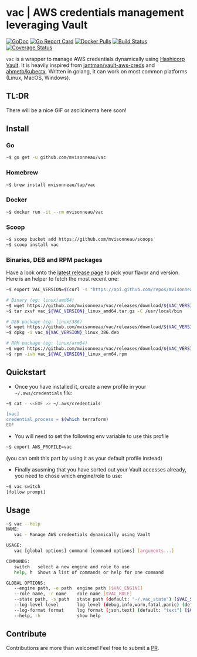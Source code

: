 # vac | AWS credentials management leveraging Vault

[![GoDoc](https://godoc.org/github.com/mvisonneau/vac?status.svg)](https://godoc.org/github.com/mvisonneau/vac/app)
[![Go Report Card](https://goreportcard.com/badge/github.com/mvisonneau/vac)](https://goreportcard.com/report/github.com/mvisonneau/vac)
[![Docker Pulls](https://img.shields.io/docker/pulls/mvisonneau/vac.svg)](https://hub.docker.com/r/mvisonneau/vac/)
[![Build Status](https://cloud.drone.io/api/badges/mvisonneau/vac/status.svg)](https://cloud.drone.io/mvisonneau/vac)
[![Coverage Status](https://coveralls.io/repos/github/mvisonneau/vac/badge.svg?branch=master)](https://coveralls.io/github/mvisonneau/vac?branch=master)

`vac` is a wrapper to manage AWS credentials dynamically using [Hashicorp Vault](https://www.vaultproject.io/). It is heavily inspired from [jantman/vault-aws-creds](https://github.com/jantman/vault-aws-creds) and [ahmetb/kubectx](https://github.com/ahmetb/kubectx). Written in golang, it can work on most common platforms (Linux, MacOS, Windows).

## TL:DR

There will be a nice GIF or asciicinema here soon!

## Install

### Go

```bash
~$ go get -u github.com/mvisonneau/vac
```

### Homebrew

```bash
~$ brew install mvisonneau/tap/vac
```

### Docker

```bash
~$ docker run -it --rm mvisonneau/vac
```

### Scoop

```bash
~$ scoop bucket add https://github.com/mvisonneau/scoops
~$ scoop install vac
```

### Binaries, DEB and RPM packages

Have a look onto the [latest release page](https://github.com/mvisonneau/vac/releases/latest) to pick your flavor and version. Here is an helper to fetch the most recent one:

```bash
~$ export VAC_VERSION=$(curl -s "https://api.github.com/repos/mvisonneau/vac/releases/latest" | grep '"tag_name":' | sed -E 's/.*"([^"]+)".*/\1/')
```

```bash
# Binary (eg: linux/amd64)
~$ wget https://github.com/mvisonneau/vac/releases/download/${VAC_VERSION}/vac_${VAC_VERSION}_linux_amd64.tar.gz
~$ tar zxvf vac_${VAC_VERSION}_linux_amd64.tar.gz -C /usr/local/bin

# DEB package (eg: linux/386)
~$ wget https://github.com/mvisonneau/vac/releases/download/${VAC_VERSION}/vac_${VAC_VERSION}_linux_386.deb
~$ dpkg -i vac_${VAC_VERSION}_linux_386.deb

# RPM package (eg: linux/arm64)
~$ wget https://github.com/mvisonneau/vac/releases/download/${VAC_VERSION}/vac_${VAC_VERSION}_linux_arm64.rpm
~$ rpm -ivh vac_${VAC_VERSION}_linux_arm64.rpm
```

## Quickstart

- Once you have installed it, create a new profile in your `~/.aws/credentials` file:

```bash
~$ cat - <<EOF >> ~/.aws/credentials

[vac]
credential_process = $(which terraform)
EOF
```

- You will need to set the following env variable to use this profile

```bash
~$ export AWS_PROFILE=vac
```

(you can omit this part by using it as your default profile instead)

- Finally asusming that you have sorted out your Vault accesses already, you need to chose which engine/role to use:

```bash
~$ vac switch
[follow prompt]
```

## Usage

```bash
~$ vac --help
NAME:
   vac - Manage AWS credentials dynamically using Vault

USAGE:
   vac [global options] command [command options] [arguments...]

COMMANDS:
   switch   select a new engine and role to use
   help, h  Shows a list of commands or help for one command

GLOBAL OPTIONS:
   --engine path, -e path  engine path [$VAC_ENGINE]
   --role name, -r name    role name [$VAC_ROLE]
   --state path, -s path   state path (default: "~/.vac_state") [$VAC_STATE_PATH]
   --log-level level       log level (debug,info,warn,fatal,panic) (default: "info") [$GCPE_LOG_LEVEL]
   --log-format format     log format (json,text) (default: "text") [$GCPE_LOG_FORMAT]
   --help, -h              show help
```

## Contribute

Contributions are more than welcome! Feel free to submit a [PR](https://github.com/mvisonneau/vac/pulls).
